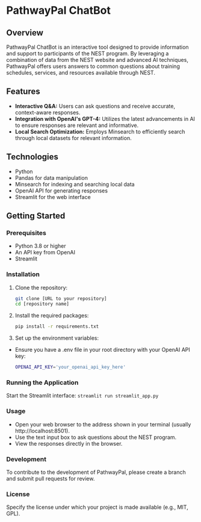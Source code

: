 # PathwayPal ChatBot

## Overview
PathwayPal ChatBot is an interactive tool designed to provide information and support to participants of the NEST program. By leveraging a combination of data from the NEST website and advanced AI techniques, PathwayPal offers users answers to common questions about training schedules, services, and resources available through NEST.

## Features
- **Interactive Q&A:** Users can ask questions and receive accurate, context-aware responses.
- **Integration with OpenAI's GPT-4:** Utilizes the latest advancements in AI to ensure responses are relevant and informative.
- **Local Search Optimization:** Employs Minsearch to efficiently search through local datasets for relevant information.

## Technologies
- Python
- Pandas for data manipulation
- Minsearch for indexing and searching local data
- OpenAI API for generating responses
- Streamlit for the web interface

## Getting Started

### Prerequisites
- Python 3.8 or higher
- An API key from OpenAI
- Streamlit

### Installation
1. Clone the repository:
   ```bash
   git clone [URL to your repository]
   cd [repository name]
2. Install the required packages:
    ```bash
    pip install -r requirements.txt
3. Set up the environment variables:
* Ensure you have a .env file in your root directory with your OpenAI API key:
    ```bash
    OPENAI_API_KEY='your_openai_api_key_here'


### Running the Application
Start the Streamlit interface:
    ```streamlit run streamlit_app.py
    ```


### Usage
* Open your web browser to the address shown in your terminal (usually http://localhost:8501).
* Use the text input box to ask questions about the NEST program.
* View the responses directly in the browser.

### Development
To contribute to the development of PathwayPal, please create a branch and submit pull requests for review.

### License
Specify the license under which your project is made available (e.g., MIT, GPL).